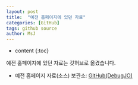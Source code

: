 ```yaml
---
layout: post
title:  "예전 홈페이지에 있던 자료"
categories: [GitHub]
tags: github source
author: MsJ
---
```


* content
{:toc}

예전 홈페이지에 있던 자료는 깃허브로 옮겼습니다.
* 예전 홈페이지 자료(소스) 보관소: [GitHub(DebugJO)](https://github.com/DebugJO/HelloWorldSample/tree/master/DevSource/MSJO)
